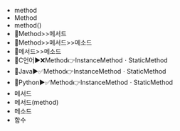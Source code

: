 ﻿- method
- Method
- method()
- 📌Method>>메서드
- 📌Method>>메서드>>메소드
- 📌메서드>>메소드
- 🔎C언어▶️❌Method👉InstanceMethodㆍStaticMethod
- 🔎Java▶️✅Method👉InstanceMethodㆍStaticMethod
- 🔎Python▶️✅Method👉InstanceMethodㆍStaticMethod
- 메서드
- 메서드(method)
- 메소드
- 함수

